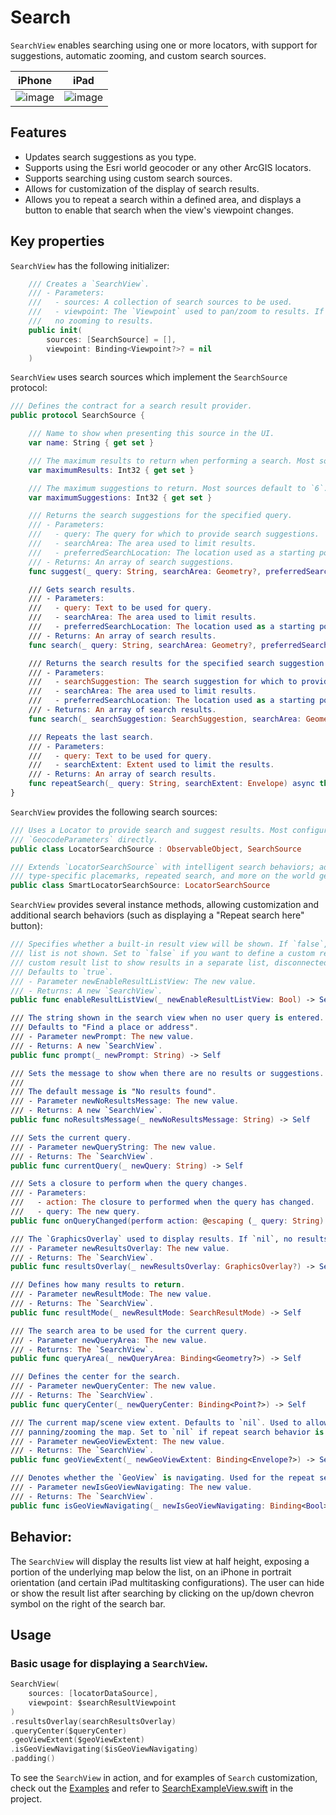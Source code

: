 # Search

`SearchView` enables searching using one or more locators, with support for suggestions, automatic zooming, and custom search sources.

|iPhone|iPad|
|:--:|:--:|
|![image](https://user-images.githubusercontent.com/3998072/203608897-5f3bf34a-0931-4d11-b3fc-18a5dd07131a.png)|![image](https://user-images.githubusercontent.com/3998072/203608708-45a0096c-a8d6-457c-9ee1-8cdb9e5bb15a.png)|

## Features

- Updates search suggestions as you type.
- Supports using the Esri world geocoder or any other ArcGIS locators.
- Supports searching using custom search sources.
- Allows for customization of the display of search results.
- Allows you to repeat a search within a defined area, and displays a button to enable that search when the view's viewpoint changes.

## Key properties

`SearchView` has the following initializer:

```swift
    /// Creates a `SearchView`.
    /// - Parameters:
    ///   - sources: A collection of search sources to be used.
    ///   - viewpoint: The `Viewpoint` used to pan/zoom to results. If `nil`, there will be
    ///   no zooming to results.
    public init(
        sources: [SearchSource] = [],
        viewpoint: Binding<Viewpoint?>? = nil
    )
```

`SearchView` uses search sources which implement the `SearchSource` protocol:

```swift
/// Defines the contract for a search result provider.
public protocol SearchSource {

    /// Name to show when presenting this source in the UI.
    var name: String { get set }

    /// The maximum results to return when performing a search. Most sources default to `6`.
    var maximumResults: Int32 { get set }

    /// The maximum suggestions to return. Most sources default to `6`.
    var maximumSuggestions: Int32 { get set }

    /// Returns the search suggestions for the specified query.
    /// - Parameters:
    ///   - query: The query for which to provide search suggestions.
    ///   - searchArea: The area used to limit results.
    ///   - preferredSearchLocation: The location used as a starting point for searches.
    /// - Returns: An array of search suggestions.
    func suggest(_ query: String, searchArea: Geometry?, preferredSearchLocation: Point?) async throws -> [SearchSuggestion]

    /// Gets search results.
    /// - Parameters:
    ///   - query: Text to be used for query.
    ///   - searchArea: The area used to limit results.
    ///   - preferredSearchLocation: The location used as a starting point for searches.
    /// - Returns: An array of search results.
    func search(_ query: String, searchArea: Geometry?, preferredSearchLocation: Point?) async throws -> [SearchResult]

    /// Returns the search results for the specified search suggestion.
    /// - Parameters:
    ///   - searchSuggestion: The search suggestion for which to provide search results.
    ///   - searchArea: The area used to limit results.
    ///   - preferredSearchLocation: The location used as a starting point for searches.
    /// - Returns: An array of search results.
    func search(_ searchSuggestion: SearchSuggestion, searchArea: Geometry?, preferredSearchLocation: Point?) async throws -> [SearchResult]

    /// Repeats the last search.
    /// - Parameters:
    ///   - query: Text to be used for query.
    ///   - searchExtent: Extent used to limit the results.
    /// - Returns: An array of search results.
    func repeatSearch(_ query: String, searchExtent: Envelope) async throws -> [SearchResult]
}
```

`SearchView` provides the following search sources:

```swift
/// Uses a Locator to provide search and suggest results. Most configuration should be done on the
/// `GeocodeParameters` directly.
public class LocatorSearchSource : ObservableObject, SearchSource
```

```swift
/// Extends `LocatorSearchSource` with intelligent search behaviors; adds support for features like
/// type-specific placemarks, repeated search, and more on the world geocode service.
public class SmartLocatorSearchSource: LocatorSearchSource
```

`SearchView` provides several instance methods, allowing customization and additional search behaviors (such as displaying a "Repeat search here" button):

```swift
/// Specifies whether a built-in result view will be shown. If `false`, the result display/selection
/// list is not shown. Set to `false` if you want to define a custom result list. You might use a
/// custom result list to show results in a separate list, disconnected from the rest of the search view.
/// Defaults to `true`.
/// - Parameter newEnableResultListView: The new value.
/// - Returns: A new `SearchView`.
public func enableResultListView(_ newEnableResultListView: Bool) -> Self

/// The string shown in the search view when no user query is entered.
/// Defaults to "Find a place or address".
/// - Parameter newPrompt: The new value.
/// - Returns: A new `SearchView`.
public func prompt(_ newPrompt: String) -> Self

/// Sets the message to show when there are no results or suggestions.
///
/// The default message is "No results found".
/// - Parameter newNoResultsMessage: The new value.
/// - Returns: A new `SearchView`.
public func noResultsMessage(_ newNoResultsMessage: String) -> Self

/// Sets the current query.
/// - Parameter newQueryString: The new value.
/// - Returns: The `SearchView`.
public func currentQuery(_ newQuery: String) -> Self

/// Sets a closure to perform when the query changes.
/// - Parameters:
///   - action: The closure to performed when the query has changed.
///   - query: The new query.
public func onQueryChanged(perform action: @escaping (_ query: String) -> Void) -> Self

/// The `GraphicsOverlay` used to display results. If `nil`, no results will be displayed.
/// - Parameter newResultsOverlay: The new value.
/// - Returns: The `SearchView`.
public func resultsOverlay(_ newResultsOverlay: GraphicsOverlay?) -> Self

/// Defines how many results to return.
/// - Parameter newResultMode: The new value.
/// - Returns: The `SearchView`.
public func resultMode(_ newResultMode: SearchResultMode) -> Self

/// The search area to be used for the current query.
/// - Parameter newQueryArea: The new value.
/// - Returns: The `SearchView`.
public func queryArea(_ newQueryArea: Binding<Geometry?>) -> Self

/// Defines the center for the search.
/// - Parameter newQueryCenter: The new value.
/// - Returns: The `SearchView`.
public func queryCenter(_ newQueryCenter: Binding<Point?>) -> Self

/// The current map/scene view extent. Defaults to `nil`. Used to allow repeat searches after
/// panning/zooming the map. Set to `nil` if repeat search behavior is not wanted.
/// - Parameter newGeoViewExtent: The new value.
/// - Returns: The `SearchView`.
public func geoViewExtent(_ newGeoViewExtent: Binding<Envelope?>) -> Self

/// Denotes whether the `GeoView` is navigating. Used for the repeat search behavior.
/// - Parameter newIsGeoViewNavigating: The new value.
/// - Returns: The `SearchView`.
public func isGeoViewNavigating(_ newIsGeoViewNavigating: Binding<Bool>) -> Self
```

## Behavior:

The `SearchView` will display the results list view at half height, exposing a portion of the underlying map below the list, on an iPhone in portrait orientation (and certain iPad multitasking configurations).  The user can hide or show the result list after searching by clicking on the up/down chevron symbol on the right of the search bar.

## Usage

### Basic usage for displaying a `SearchView`.

```swift
SearchView(
    sources: [locatorDataSource],
    viewpoint: $searchResultViewpoint
)
.resultsOverlay(searchResultsOverlay)
.queryCenter($queryCenter)
.geoViewExtent($geoViewExtent)
.isGeoViewNavigating($isGeoViewNavigating)
.padding()
```

To see the `SearchView` in action, and for examples of `Search` customization, check out the [Examples](../../Examples) and refer to [SearchExampleView.swift](../../Examples/Examples/SearchExampleView.swift) in the project.
